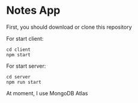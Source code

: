 # Notes App

First, you should download or clone this repository

For start client:

```
cd client
npm start
```

For start server:

```
cd server
npm run start
```

At moment, I use MongoDB Atlas
